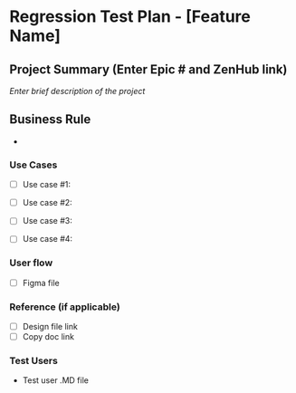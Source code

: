 # Regression Test Plan - [Feature Name]

## Project Summary (Enter Epic # and ZenHub link) 
_Enter brief description of the project_

## Business Rule 
- 

### Use Cases

- [ ] Use case #1: 
- [ ] Use case #2: 
- [ ] Use case #3: 
- [ ] Use case #4: 


### User flow
- [ ] Figma file 

### Reference (if applicable) 
- [ ] Design file link
- [ ] Copy doc link 

### Test Users 
- Test user .MD file 
